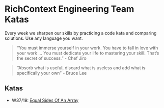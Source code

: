 # RichContext Engineering Team Katas

Every week we sharpen our skills by practicing a code kata and comparing solutions. Use any language you want. 

> “You must immerse yourself in your work. You have to fall in love with your work … You must dedicate your life to mastering your skill. That’s the secret of success.” - Chef Jiro

> “Absorb what is useful, discard what is useless and add what is specifically your own” - Bruce Lee

## Katas 

* W37/19: [Equal Sides Of An Array](https://www.codewars.com/kata/equal-sides-of-an-array/)

